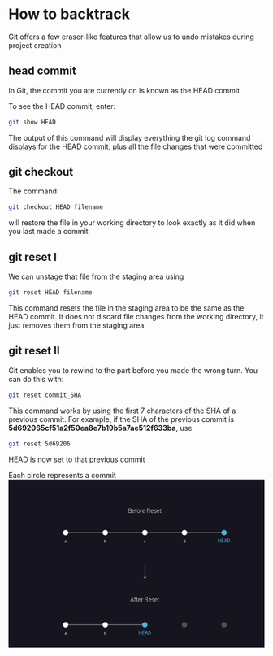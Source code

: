 # How to backtrack 

Git offers a few eraser-like features that allow us to undo mistakes during project creation


## head commit 
In Git, the commit you are currently on is known as the HEAD commit

To see the HEAD commit, enter:
```bash
git show HEAD
```

The output of this command will display everything the git log command displays for the HEAD commit, plus all the file changes that were committed

## git checkout
The command:
```bash
git checkout HEAD filename
```
will restore the file in your working directory to look exactly as it did when you last made a commit

## git reset I 
We can unstage that file from the staging area using
```bash
git reset HEAD filename
```
This command resets the file in the staging area to be the same as the HEAD commit. It does not discard file changes from the working directory, it just removes them from the staging area.

## git reset II 
Git enables you to rewind to the part before you made the wrong turn. You can do this with:
```bash
git reset commit_SHA
```
This command works by using the first 7 characters of the SHA of a previous commit. For example, if the SHA of the previous commit is **5d692065cf51a2f50ea8e7b19b5a7ae512f633ba**, use
```bash
git reset 5d69206
```
HEAD is now set to that previous commit

Each circle represents a commit
![alt text](reset.png)